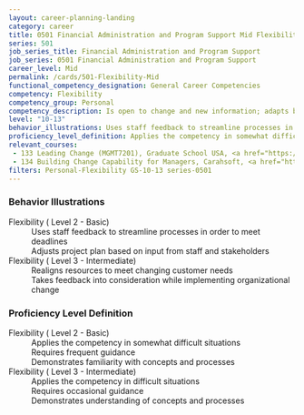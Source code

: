```yaml
---
layout: career-planning-landing
category: career
title: 0501 Financial Administration and Program Support Mid Flexibility
series: 501
job_series_title: Financial Administration and Program Support
job_series: 0501 Financial Administration and Program Support
career_level: Mid
permalink: /cards/501-Flexibility-Mid
functional_competency_designation: General Career Competencies
competency: Flexibility
competency_group: Personal
competency_description: Is open to change and new information; adapts behavior or work methods in response to new information, changing conditions, or unexpected obstacles; effectively deals with ambiguity
level: "10-13"
behavior_illustrations: Uses staff feedback to streamline processes in order to meet deadlines ? Adjusts project plan based on input from staff and stakeholders ? Realigns resources to meet changing customer needs ? Takes feedback into consideration while implementing organizational change
proficiency_level_definition: Applies the competency in somewhat difficult situations ? Requires frequent guidance ? Demonstrates familiarity with concepts and processes ? Applies the competency in difficult situations ? Requires occasional guidance ? Demonstrates understanding of concepts and processes
relevant_courses: 
 - 133 Leading Change (MGMT7201), Graduate School USA, <a href="https://www.graduateschool.edu/solr-search/content?keys=MGMT7201">https://www.graduateschool.edu/solr-search/content?keys=MGMT7201</a>
 - 134 Building Change Capability for Managers, Carahsoft, <a href="https://www.linkedin.com/learning/building-change-capability-for-managers">https://www.linkedin.com/learning/building-change-capability-for-managers</a>
filters: Personal-Flexibility GS-10-13 series-0501
---
```


<div class="desktop:grid-col-6 margin-y-205">
  <div class="border-top-05 bg-white padding-2 shadow-5 height-full members-hover border-1px border-gray-30 border-top-orange radius-lg">
    <h3>Behavior Illustrations</h3>
    <dl class="text-base"><dt>Flexibility ( Level 2 - Basic)</dt><dd>Uses staff feedback to streamline processes in order to meet deadlines </dd><dd> Adjusts project plan based on input from staff and stakeholders</dd><dt>Flexibility ( Level 3 - Intermediate)</dt><dd>Realigns resources to meet changing customer needs </dd><dd> Takes feedback into consideration while implementing organizational change</dd></dl>
  </div>
</div>
<div class="desktop:grid-col-6 margin-y-205">
  <div class="border-top-05 bg-white padding-2 shadow-5 height-full members-hover border-1px border-gray-30 border-top-orange radius-lg">
    <h3>Proficiency Level Definition</h3>
    <dl class="text-base"><dt>Flexibility ( Level 2 - Basic)</dt><dd>Applies the competency in somewhat difficult situations </dd><dd> Requires frequent guidance </dd><dd> Demonstrates familiarity with concepts and processes</dd><dt>Flexibility ( Level 3 - Intermediate)</dt><dd>Applies the competency in difficult situations </dd><dd> Requires occasional guidance </dd><dd> Demonstrates understanding of concepts and processes</dd></dl>
  </div>
</div>